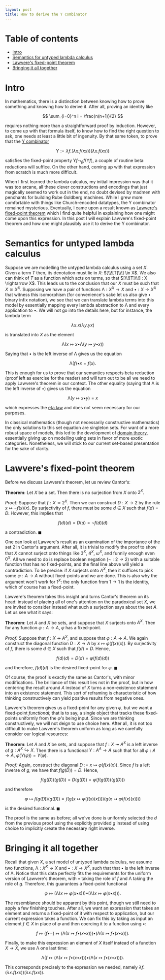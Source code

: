 ```yaml
---
layout: post
title: How to derive the Y combinator
---
```


# Table of contents

  * [Intro](#intro)
  * [Semantics for untyped lambda calculus](#semantics-for-untyped-lambda-calculus)
  * [Lawvere's fixed-point theorem](#lawveres-fixed-point-theorem)
  * [Bringing it all together](#bringing-it-all-together)

# Intro

In mathematics, there is a distinction between knowing how to prove something and knowing how to derive it.  After all, proving an identity like

$$
\sum_{i=0}^n i = \frac{n(n+1)}{2}
$$

requires nothing more than a straightforward proof by induction. However, to come up with that formula itself, to know how to find the right question to ask, one needs at least a little bit of ingenuity. By that same token, to prove that the [Y combinator](https://en.wikipedia.org/wiki/Fixed-point_combinator#Y_combinator)

$$
\mathsf{Y} := \lambda f. (\lambda x. f(x x)) (\lambda x. f(x x))
$$

satisfies the fixed-point property $\mathsf Y f \leadsto_\beta f (\mathsf Y f)$, a couple of routine beta reductions will suffice. On the other hand, coming up with that expression from scratch is much more difficult.

When I first learned the lambda calculus, my initial impression was that it was too arcane, all these clever constructions and encodings that just magically seemed to work out in the end, no doubt devised by madmen with penchants for building Rube Goldberg machines. While I grew more comfortable with things like Church-encoded datatypes, the Y combinator remained mysterious.  Eventually, I came upon a result known as [Lawvere's fixed-point theorem](https://en.wikipedia.org/wiki/Lawvere%27s_fixed-point_theorem) which I find quite helpful in explaining how one might come upon this expression. In this post I will explain Lawvere's fixed-point theorem and how one might plausibly use it to derive the Y combinator.

# Semantics for untyped lambda calculus

Suppose we are modelling the untyped lambda calculus using a set $X$. Given a term $T$ then, its denotation must lie in $X$: $[\\![T]\\!] \in X$. We also can think of $T$ as a function which acts on terms, so that $[\\![T]\\!] : X \rightarrow X$. This leads us to the conclusion that our $X$ must be such that $X \cong X^X$. Supposing we have a pair of functions $\mathsf{\Lambda} : X^X \rightarrow X$ and $\mathsf{\bullet} : X \rightarrow X^X$ that witness this isomorphism (for convenience's sake let us also give $\mathsf{\bullet}$ binary infix notation), we see that we can translate lambda terms into this model by essentially mapping every lambda abstraction to $\mathsf{\Lambda}$ and every application to $\mathsf{\bullet}$. We will not go into the details here, but for instance, the lambda term

$$
\lambda x. x (\lambda y. yx)
$$

is translated into $X$ as the element

$$
\mathsf{\Lambda} (x \mapsto x \mathsf{\bullet} \mathsf{\Lambda}(y \mapsto y \mathsf{\bullet}x))
$$

Saying that $\mathsf{\bullet}$ is the left inverse of $\mathsf{\Lambda}$ gives us the equation

$$
\mathsf{\Lambda}(f) \mathsf{\bullet} x = f(x).
$$

This is enough for us to prove that our semantics respects beta reduction (proof left as exercise for the reader) and will turn out to be all we need to apply Lawvere's theorem in our context. The other equality (saying that $\mathsf{\Lambda}$ is the left inverse of $\mathsf{\bullet}$) gives us the equation

$$
\mathsf{\Lambda} (y \mapsto x \mathsf{\bullet} y) = x
$$

which expresses the [eta law](https://en.wikipedia.org/wiki/Lambda_calculus#%CE%B7-reduction) and does not seem necessary for our purposes.

In classical mathematics (though not necessarily constructive mathematics) the only solutions to this set equation are singleton sets.  For want of a more robust space of models, this led to the development of [domain theory](https://en.wikipedia.org/wiki/Domain_theory), essentially giving up on modelling using sets in favor of more exotic categories. Nonetheless, we will stick to our current set-based presentation for the sake of clarity.

# Lawvere's fixed-point theorem

Before we discuss Lawvere's theorem, let us review Cantor's:

**Theorem:** Let $X$ be a set. Then there is no surjection from $X$ onto $2^X$.

_Proof:_ Suppose that $f : X \twoheadrightarrow 2^X$. Then we can construct $D : X \rightarrow 2$ by the rule $x \mapsto \neg f(x)(x)$. By surjectivity of $f$, there must be some $d \in X$ such that $f(d) = D$. However, this implies that

$$
f(d)(d) = D(d) = \neg f(d)(d)
$$

a contradiction. $\blacksquare$

One can look at Lawvere's result as an examination of the importance of the set $2$ in Cantor's argument. After all, it is trivial to modify the proof to show that $X$ cannot surject onto things like $3^X$, $4^X$, $\omega^X$, and funnily enough even $0^X$.  All we need to do is replace boolean negation ($\neg : 2 \rightarrow 2$) with a suitable function that has no fixed-points, and the final line above will yield a contradiction. To be precise: if $X$ surjects onto $A^X$, then it suffices to pick some $\varphi : A \rightarrow A$ without fixed-points and we are done. This is also why the argument won't work for $1^X$: the only function from $1 \rightarrow 1$ is the identity, which of course has a fixed-point.

Lawvere's theorem takes this insight and turns Cantor's theorem on its head: instead of placing all of one's attention on the paradoxical set $X$, we are invited to consider instead what such a surjection says about the set $A$. Let us see what it says:

**Theorem:** Let $A$ and $X$ be sets, and suppose that $X$ surjects onto $A^X$. Then for any function $\varphi : A \rightarrow A$, $\varphi$ has a fixed-point.

_Proof:_ Suppose that $f : X \twoheadrightarrow A^X$, and suppose that $\varphi : A \rightarrow A$. We again construct the diagonal function $D : X \rightarrow A$ by $x \mapsto \varphi (f(x)(x))$. By surjectivity of $f$, there is some $d \in X$ such that $f(d) = D$. Hence,

$$
f(d)(d) = D(d) = \varphi (f(d)(d))
$$

and therefore, $f(d)(d)$ is the desired fixed-point for $\varphi$. $\blacksquare$

Of course, the proof is exactly the same as Cantor's, with minor modifications. The brilliance of this result lies not in the proof, but in how centering the result around $A$ instead of $X$ turns a non-existence statement into an existence statement.  This sort of reframing is characteristic of how thinking constructively can yield positive results from negative ones.

Lawvere's theorem gives us a fixed-point for any given $\varphi$, but we want a fixed-point *functional*; that is to say, a single object that tracks these fixed-points uniformly from the $\varphi$'s being input. Since we are thinking constructively, we will not deign to use choice here. After all, it is not too difficult to make Lawvere's theorem uniform as long as we carefully consider our logical resources:

**Theorem:** Let $A$ and $X$ be sets, and suppose that $f : X \twoheadrightarrow A^X$ is a left inverse of $g : A^X \hookrightarrow X$. Then there is a functional $Y : A^A \rightarrow A$ such that for all $\varphi : A \rightarrow A$, $\varphi (Y (\varphi)) = Y(\varphi)$.

_Proof:_ Again, construct the diagonal $D := x \mapsto \varphi (f (x)(x))$. Since $f$ is a left inverse of $g$, we have that $f(g(D)) = D$. Hence,

$$
f(g(D))(g(D)) = D(g(D)) = \varphi (f (g(D)) (g(D)))
$$

and therefore

$$\varphi \mapsto f(g(D))(g(D)) = f(g(x \mapsto \varphi (f (x)(x))))(g(x \mapsto \varphi (f (x)(x))))$$

is the desired functional. $\blacksquare$

The proof is the same as before; all we've done is uniformly selected the $d$ from the previous proof using the explicitly provided $g$ instead of using choice to implicitly create the necessary right inverse.

# Bringing it all together

Recall that given $X$, a set model of untyped lambda calculus, we assume two functions, $\mathsf{\Lambda} : X^X \rightarrow X$ and $\mathsf{\bullet} : X \rightarrow X^X$, such that that $\mathsf{\bullet}$ is the left inverse of $\mathsf{\Lambda}$.  Notice that this data perfectly fits the requirements for the uniform version of Lawvere's theorem, with $\mathsf{\bullet}$ taking the role of $f$ and $\mathsf{\Lambda}$ taking the role of $g$. Therefore, this guarantees a fixed-point functional

$$\varphi \mapsto (\mathsf{\Lambda}(x \mapsto \varphi (x \mathsf{\bullet} x))) \mathsf{\bullet} (\mathsf{\Lambda}(x \mapsto \varphi (x \mathsf{\bullet} x))).$$

The resemblance should be apparent by this point, though we still need to apply a few finishing touches.  After all, we want an expression that takes an element and returns a fixed-point of it with respect to application, but our current expression takes a function. We can fix this by taking as input an element $f \in X$ in place of $\varphi$ and then coercing it to a function using $\mathsf{\bullet}$:

$$f \mapsto (f \mathsf{\bullet} -) \mapsto (\mathsf{\Lambda}(x \mapsto f \mathsf{\bullet} (x \mathsf{\bullet} x))) \mathsf{\bullet} (\mathsf{\Lambda}(x \mapsto f \mathsf{\bullet} (x \mathsf{\bullet} x))).$$

Finally, to make this expression an element of $X$ itself instead of a function $X \rightarrow X$, we use $\mathsf{\Lambda}$ one last time:

$$
\mathsf{\Lambda} (f \mapsto (\mathsf{\Lambda}(x \mapsto f \mathsf{\bullet} (x \mathsf{\bullet} x))) \mathsf{\bullet} (\mathsf{\Lambda}(x \mapsto f \mathsf{\bullet} (x \mathsf{\bullet} x)))).
$$

This corresponds precisely to the expression we needed, namely $\lambda f. (\lambda x. f(x x)) (\lambda x. f(x x))$.